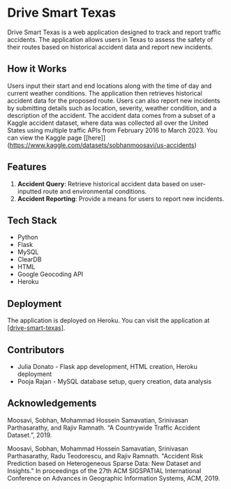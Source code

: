 # Drive Smart Texas

Drive Smart Texas is a web application designed to track and report traffic accidents. The application allows users in Texas to assess the safety of their routes based on historical accident data and report new incidents.

## How it Works

Users input their start and end locations along with the time of day and current weather conditions. The application then retrieves historical accident data for the proposed route. Users can also report new incidents by submitting details such as location, severity, weather condition, and a description of the accident. The accident data comes from a subset of a Kaggle accident dataset, where data was collected all over the United States using multiple traffic APIs from February 2016 to March 2023. You can view the Kaggle page [[here]] (https://www.kaggle.com/datasets/sobhanmoosavi/us-accidents)

## Features

1. **Accident Query**: Retrieve historical accident data based on user-inputted route and environmental conditions.
2. **Accident Reporting**: Provide a means for users to report new incidents.

## Tech Stack

* Python
* Flask
* MySQL
* ClearDB
* HTML
* Google Geocoding API
* Heroku

## Deployment

The application is deployed on Heroku. You can visit the application at [[drive-smart-texas]](https://drive-smart-texas-498e9b25a4c3.herokuapp.com/).

## Contributors

* Julia Donato - Flask app development, HTML creation, Heroku deployment
* Pooja Rajan - MySQL database setup, query creation, data analysis

## Acknowledgements

Moosavi, Sobhan, Mohammad Hossein Samavatian, Srinivasan Parthasarathy, and Rajiv Ramnath. “A Countrywide Traffic Accident Dataset.”, 2019.

Moosavi, Sobhan, Mohammad Hossein Samavatian, Srinivasan Parthasarathy, Radu Teodorescu, and Rajiv Ramnath. "Accident Risk Prediction based on Heterogeneous Sparse Data: New Dataset and Insights." In proceedings of the 27th ACM SIGSPATIAL International Conference on Advances in Geographic Information Systems, ACM, 2019.
